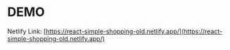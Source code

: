 # DEMO

Netlify Link: [https://react-simple-shopping-old.netlify.app/](https://react-simple-shopping-old.netlify.app/)